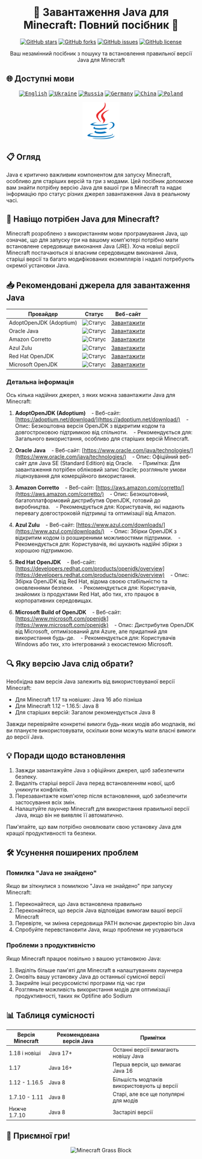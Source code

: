 <div align="center">

# 🌟 Завантаження Java для Minecraft: Повний посібник 🌟

[![GitHub stars](https://img.shields.io/github/stars/baneronetwo/Java-On-Minecraft?style=social)](https://github.com/baneronetwo/Java-On-Minecraft/stargazers)
[![GitHub forks](https://img.shields.io/github/forks/baneronetwo/Java-On-Minecraft?style=social)](https://github.com/baneronetwo/Java-On-Minecraft/network/members)
[![GitHub issues](https://img.shields.io/github/issues/baneronetwo/Java-On-Minecraft)](https://github.com/baneronetwo/Java-On-Minecraft/issues)
[![GitHub license](https://img.shields.io/github/license/baneronetwo/Java-On-Minecraft)](https://github.com/baneronetwo/Java-On-Minecraft/blob/main/LICENSE)

<p>Ваш незамінний посібник з пошуку та встановлення правильної версії Java для Minecraft</p>

</div>

## 🌐 Доступні мови

<div align="center">

<kbd>[<img title="English" alt="English" src="https://upload.wikimedia.org/wikipedia/commons/thumb/a/a5/Flag_of_the_United_Kingdom_%281-2%29.svg/1200px-Flag_of_the_United_Kingdom_%281-2%29.svg.png" width="22">](../README.md)</kbd>
<kbd>[<img title="Ukraine" alt="Ukraine" src="https://upload.wikimedia.org/wikipedia/commons/thumb/4/49/Flag_of_Ukraine.svg/1280px-Flag_of_Ukraine.svg.png" width="22">](README.ua.md)</kbd>
<kbd>[<img title="Russia" alt="Russia" src="https://upload.wikimedia.org/wikipedia/commons/thumb/f/f3/Flag_of_Russia.svg/1280px-Flag_of_Russia.svg.png" width="22">](README.ru.md)</kbd>
<kbd>[<img title="Germany" alt="Germany" src="https://upload.wikimedia.org/wikipedia/en/thumb/b/ba/Flag_of_Germany.svg/640px-Flag_of_Germany.svg.png" width="22">](README.de.md)</kbd>
<kbd>[<img title="China" alt="China" src="https://upload.wikimedia.org/wikipedia/commons/thumb/f/fa/Flag_of_the_People%27s_Republic_of_China.svg/800px-Flag_of_the_People%27s_Republic_of_China.svg.png" width="22">](README.zh.md)</kbd>
<kbd>[<img title="Poland" alt="Poland" src="https://upload.wikimedia.org/wikipedia/en/1/12/Flag_of_Poland.svg" width="22">](README.pl.md)</kbd>

</div>

<div align="center">
<img src="https://raw.githubusercontent.com/devicons/devicon/master/icons/java/java-original.svg" alt="java" width="100" height="100"/>
</div>

## 📋 Огляд

Java є критично важливим компонентом для запуску Minecraft, особливо для старіших версій та гри з модами. Цей посібник допоможе вам знайти потрібну версію Java для вашої гри в Minecraft та надає інформацію про статус різних джерел завантаження Java в реальному часі.

## 🤔 Навіщо потрібен Java для Minecraft?

Minecraft розроблено з використанням мови програмування Java, що означає, що для запуску гри на вашому комп'ютері потрібно мати встановлене середовище виконання Java (JRE). Хоча новіші версії Minecraft постачаються зі власним середовищем виконання Java, старіші версії та багато модифікованих екземплярів і надалі потребують окремої установки Java.

## 📥 Рекомендовані джерела для завантаження Java

<div align="center">

| Провайдер | Статус | Веб-сайт |
|----------|--------|--------|
| AdoptOpenJDK (Adoptium) | ![Статус](https://img.shields.io/badge/статус-перевірка-yellow) | [Завантажити](https://adoptium.net/download/) |
| Oracle Java | ![Статус](https://img.shields.io/badge/статус-перевірка-yellow) | [Завантажити](https://www.oracle.com/java/technologies/) |
| Amazon Corretto | ![Статус](https://img.shields.io/badge/статус-перевірка-yellow) | [Завантажити](https://aws.amazon.com/corretto/) |
| Azul Zulu | ![Статус](https://img.shields.io/badge/статус-перевірка-yellow) | [Завантажити](https://www.azul.com/downloads/) |
| Red Hat OpenJDK | ![Статус](https://img.shields.io/badge/статус-перевірка-yellow) | [Завантажити](https://developers.redhat.com/products/openjdk/overview) |
| Microsoft OpenJDK | ![Статус](https://img.shields.io/badge/статус-перевірка-yellow) | [Завантажити](https://www.microsoft.com/openjdk) |

</div>

### Детальна інформація

Ось кілька надійних джерел, з яких можна завантажити Java для Minecraft:

1. **AdoptOpenJDK (Adoptium)**
   - Веб-сайт: [https://adoptium.net/download/](https://adoptium.net/download/)
   - Опис: Безкоштовна версія OpenJDK з відкритим кодом та довгостроковою підтримкою від спільноти.
   - Рекомендується для: Загального використання, особливо для старіших версій Minecraft.

2. **Oracle Java**
   - Веб-сайт: [https://www.oracle.com/java/technologies/](https://www.oracle.com/java/technologies/)
   - Опис: Офіційний веб-сайт для Java SE (Standard Edition) від Oracle.
   - Примітка: Для завантаження потрібен обліковий запис Oracle; розгляньте умови ліцензування для комерційного використання.

3. **Amazon Corretto**
   - Веб-сайт: [https://aws.amazon.com/corretto/](https://aws.amazon.com/corretto/)
   - Опис: Безкоштовний, багатоплатформовий дистрибутив OpenJDK, готовий до виробництва.
   - Рекомендується для: Користувачів, які надають перевагу довгостроковій підтримці та оптимізації від Amazon.

4. **Azul Zulu**
   - Веб-сайт: [https://www.azul.com/downloads/](https://www.azul.com/downloads/)
   - Опис: Збірки OpenJDK з відкритим кодом із розширеними можливостями підтримки.
   - Рекомендується для: Користувачів, які шукають надійні збірки з хорошою підтримкою.

5. **Red Hat OpenJDK**
   - Веб-сайт: [https://developers.redhat.com/products/openjdk/overview](https://developers.redhat.com/products/openjdk/overview)
   - Опис: Збірка OpenJDK від Red Hat, відома своєю стабільністю та оновленнями безпеки.
   - Рекомендується для: Користувачів, знайомих із продуктами Red Hat, або тих, хто працює в корпоративних середовищах.

6. **Microsoft Build of OpenJDK**
   - Веб-сайт: [https://www.microsoft.com/openjdk](https://www.microsoft.com/openjdk)
   - Опис: Дистрибутив OpenJDK від Microsoft, оптимізований для Azure, але придатний для використання будь-де.
   - Рекомендується для: Користувачів Windows або тих, хто інтегрований з екосистемою Microsoft.

## 🔍 Яку версію Java слід обрати?

Необхідна вам версія Java залежить від використовуваної версії Minecraft:

- Для Minecraft 1.17 та новіших: Java 16 або пізніша
- Для Minecraft 1.12 – 1.16.5: Java 8
- Для старіших версій: Загалом рекомендується Java 8

Завжди перевіряйте конкретні вимоги будь-яких модів або модпаків, які ви плануєте використовувати, оскільки вони можуть мати власні вимоги до версії Java.

## 💡 Поради щодо встановлення

1. Завжди завантажуйте Java з офіційних джерел, щоб забезпечити безпеку.
2. Видаліть старіші версії Java перед встановленням нової, щоб уникнути конфліктів.
3. Перезавантажте комп'ютер після встановлення, щоб забезпечити застосування всіх змін.
4. Налаштуйте лаунчер Minecraft для використання правильної версії Java, якщо він не виявляє її автоматично.

Пам'ятайте, що вам потрібно оновлювати свою установку Java для кращої продуктивності та безпеки.

## 🛠️ Усунення поширених проблем

### Помилка "Java не знайдено"

Якщо ви зіткнулися з помилкою "Java не знайдено" при запуску Minecraft:

1. Переконайтеся, що Java встановлена правильно
2. Переконайтеся, що версія Java відповідає вимогам вашої версії Minecraft
3. Перевірте, чи змінна середовища PATH включає директорію bin Java
4. Спробуйте перевстановити Java, якщо проблеми не усуваються

### Проблеми з продуктивністю

Якщо Minecraft працює повільно з вашою установкою Java:

1. Виділіть більше пам'яті для Minecraft в налаштуваннях лаунчера
2. Оновіть вашу установку Java до останньої сумісної версії
3. Закрийте інші ресурсомісткі програми під час гри
4. Розгляньте можливість використання модів для оптимізації продуктивності, таких як Optifine або Sodium

## 📊 Таблиця сумісності

| Версія Minecraft | Рекомендована версія Java | Примітки |
|-------------------|--------------------------|-------|
| 1.18 і новіші    | Java 17+                 | Останні версії вимагають новішу Java |
| 1.17              | Java 16+                 | Перша версія, що вимагає Java 16 |
| 1.12 - 1.16.5     | Java 8                   | Більшість модпаків використовують ці версії |
| 1.7.10 - 1.11     | Java 8                   | Старі, але все ще популярні для модів |
| Нижче 1.7.10      | Java 8                   | Застарілі версії |

## 🚀 Приємної гри!

<div align="center">
<img src="https://static.wikia.nocookie.net/minecraft_gamepedia/images/2/2d/Plains_Grass_Block.png" width="50" height="50" alt="Minecraft Grass Block"/>
</div>